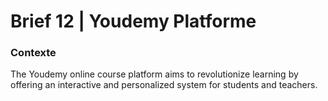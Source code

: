 # Brief 12 | Youdemy Platforme

### Contexte
The Youdemy online course platform aims to revolutionize learning by offering an interactive and personalized system for students and teachers.
